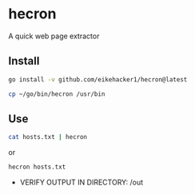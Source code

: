 # hecron
A quick web page extractor

## Install
````bash
go install -v github.com/eikehacker1/hecron@latest
````
````bash
cp ~/go/bin/hecron /usr/bin 
````

## Use 
````bash
cat hosts.txt | hecron
````
or 

````bash
hecron hosts.txt 
````
* VERIFY OUTPUT IN DIRECTORY: /out
